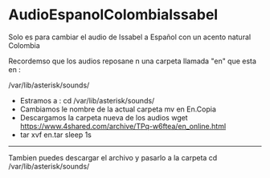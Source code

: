 # AudioEspanolColombiaIssabel
Solo es para cambiar el audio de Issabel a Español con un acento natural Colombia

Recordemso que los audios reposane n una carpeta llamada "en" que esta en :

/var/lib/asterisk/sounds/

- Estramos a  : 
cd /var/lib/asterisk/sounds/
- Cambiamos le nombre de la actual carpeta
mv en En.Copia
- Descargamos la carpeta nueva de los audios 
wget https://www.4shared.com/archive/TPq-w6ftea/en_online.html
- tar xvf en.tar
sleep 1s

-----------------------------------------------------------------
Tambien puedes descargar el archivo y pasarlo a la carpeta 
cd /var/lib/asterisk/sounds/
